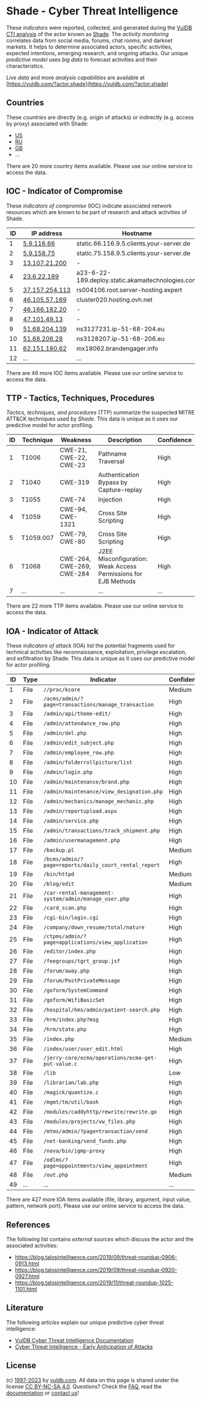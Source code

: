 # Shade - Cyber Threat Intelligence

These _indicators_ were reported, collected, and generated during the [VulDB CTI analysis](https://vuldb.com/?kb.cti) of the actor known as [Shade](https://vuldb.com/?actor.shade). The _activity monitoring_ correlates data from social media, forums, chat rooms, and darknet markets. It helps to determine associated actors, specific activities, expected intentions, emerging research, and ongoing attacks. Our unique _predictive model_ uses _big data_ to forecast activities and their characteristics.

_Live data_ and more _analysis capabilities_ are available at [https://vuldb.com/?actor.shade](https://vuldb.com/?actor.shade)

## Countries

These _countries_ are directly (e.g. origin of attacks) or indirectly (e.g. access by proxy) associated with Shade:

* [US](https://vuldb.com/?country.us)
* [RU](https://vuldb.com/?country.ru)
* [GB](https://vuldb.com/?country.gb)
* ...

There are 20 more country items available. Please use our online service to access the data.

## IOC - Indicator of Compromise

These _indicators of compromise_ (IOC) indicate associated network resources which are known to be part of research and attack activities of Shade.

ID | IP address | Hostname | Campaign | Confidence
-- | ---------- | -------- | -------- | ----------
1 | [5.9.116.66](https://vuldb.com/?ip.5.9.116.66) | static.66.116.9.5.clients.your-server.de | - | High
2 | [5.9.158.75](https://vuldb.com/?ip.5.9.158.75) | static.75.158.9.5.clients.your-server.de | - | High
3 | [13.107.21.200](https://vuldb.com/?ip.13.107.21.200) | - | - | High
4 | [23.6.22.189](https://vuldb.com/?ip.23.6.22.189) | a23-6-22-189.deploy.static.akamaitechnologies.com | - | High
5 | [37.157.254.113](https://vuldb.com/?ip.37.157.254.113) | rs004106.root.server-hosting.expert | - | High
6 | [46.105.57.169](https://vuldb.com/?ip.46.105.57.169) | cluster020.hosting.ovh.net | - | High
7 | [46.166.182.20](https://vuldb.com/?ip.46.166.182.20) | - | - | High
8 | [47.101.49.13](https://vuldb.com/?ip.47.101.49.13) | - | - | High
9 | [51.68.204.139](https://vuldb.com/?ip.51.68.204.139) | ns3127231.ip-51-68-204.eu | - | High
10 | [51.68.206.28](https://vuldb.com/?ip.51.68.206.28) | ns3128207.ip-51-68-206.eu | - | High
11 | [62.151.180.62](https://vuldb.com/?ip.62.151.180.62) | mx18062.brandengager.info | - | High
12 | ... | ... | ... | ...

There are 46 more IOC items available. Please use our online service to access the data.

## TTP - Tactics, Techniques, Procedures

_Tactics, techniques, and procedures_ (TTP) summarize the suspected MITRE ATT&CK techniques used by _Shade_. This data is unique as it uses our predictive model for actor profiling.

ID | Technique | Weakness | Description | Confidence
-- | --------- | -------- | ----------- | ----------
1 | T1006 | CWE-21, CWE-22, CWE-23 | Pathname Traversal | High
2 | T1040 | CWE-319 | Authentication Bypass by Capture-replay | High
3 | T1055 | CWE-74 | Injection | High
4 | T1059 | CWE-94, CWE-1321 | Cross Site Scripting | High
5 | T1059.007 | CWE-79, CWE-80 | Cross Site Scripting | High
6 | T1068 | CWE-264, CWE-269, CWE-284 | J2EE Misconfiguration: Weak Access Permissions for EJB Methods | High
7 | ... | ... | ... | ...

There are 22 more TTP items available. Please use our online service to access the data.

## IOA - Indicator of Attack

These _indicators of attack_ (IOA) list the potential fragments used for technical activities like reconnaissance, exploitation, privilege escalation, and exfiltration by Shade. This data is unique as it uses our predictive model for actor profiling.

ID | Type | Indicator | Confidence
-- | ---- | --------- | ----------
1 | File | `//proc/kcore` | Medium
2 | File | `/acms/admin/?page=transactions/manage_transaction` | High
3 | File | `/admin/api/theme-edit/` | High
4 | File | `/admin/attendance_row.php` | High
5 | File | `/admin/del.php` | High
6 | File | `/admin/edit_subject.php` | High
7 | File | `/admin/employee_row.php` | High
8 | File | `/admin/folderrollpicture/list` | High
9 | File | `/Admin/login.php` | High
10 | File | `/admin/maintenance/brand.php` | High
11 | File | `/admin/maintenance/view_designation.php` | High
12 | File | `/admin/mechanics/manage_mechanic.php` | High
13 | File | `/admin/reportupload.aspx` | High
14 | File | `/admin/service.php` | High
15 | File | `/admin/transactions/track_shipment.php` | High
16 | File | `/admin/usermanagement.php` | High
17 | File | `/backup.pl` | Medium
18 | File | `/bcms/admin/?page=reports/daily_court_rental_report` | High
19 | File | `/bin/httpd` | Medium
20 | File | `/blog/edit` | Medium
21 | File | `/car-rental-management-system/admin/manage_user.php` | High
22 | File | `/card_scan.php` | High
23 | File | `/cgi-bin/login.cgi` | High
24 | File | `/company/down_resume/total/nature` | High
25 | File | `/ctpms/admin/?page=applications/view_application` | High
26 | File | `/editor/index.php` | High
27 | File | `/feegroups/tgrt_group.jsf` | High
28 | File | `/forum/away.php` | High
29 | File | `/forum/PostPrivateMessage` | High
30 | File | `/goform/SystemCommand` | High
31 | File | `/goform/WifiBasicSet` | High
32 | File | `/hospital/hms/admin/patient-search.php` | High
33 | File | `/hrm/index.php?msg` | High
34 | File | `/hrm/state.php` | High
35 | File | `/index.php` | Medium
36 | File | `/index/user/user_edit.html` | High
37 | File | `/jerry-core/ecma/operations/ecma-get-put-value.c` | High
38 | File | `/lib` | Low
39 | File | `/librarian/lab.php` | High
40 | File | `/magick/quantize.c` | High
41 | File | `/mgmt/tm/util/bash` | High
42 | File | `/modules/caddyhttp/rewrite/rewrite.go` | High
43 | File | `/modules/projects/vw_files.php` | High
44 | File | `/mtms/admin/?page=transaction/send` | High
45 | File | `/net-banking/send_funds.php` | High
46 | File | `/nova/bin/igmp-proxy` | High
47 | File | `/odlms/?page=appointments/view_appointment` | High
48 | File | `/out.php` | Medium
49 | ... | ... | ...

There are 427 more IOA items available (file, library, argument, input value, pattern, network port). Please use our online service to access the data.

## References

The following list contains _external sources_ which discuss the actor and the associated activities:

* https://blog.talosintelligence.com/2019/09/threat-roundup-0906-0913.html
* https://blog.talosintelligence.com/2019/09/threat-roundup-0920-0927.html
* https://blog.talosintelligence.com/2019/11/threat-roundup-1025-1101.html

## Literature

The following _articles_ explain our unique predictive cyber threat intelligence:

* [VulDB Cyber Threat Intelligence Documentation](https://vuldb.com/?kb.cti)
* [Cyber Threat Intelligence - Early Anticipation of Attacks](https://www.scip.ch/en/?labs.20201022)

## License

(c) [1997-2023](https://vuldb.com/?kb.changelog) by [vuldb.com](https://vuldb.com/?kb.about). All data on this page is shared under the license [CC BY-NC-SA 4.0](https://creativecommons.org/licenses/by-nc-sa/4.0/). Questions? Check the [FAQ](https://vuldb.com/?kb.faq), read the [documentation](https://vuldb.com/?kb) or [contact us](https://vuldb.com/?contact)!

